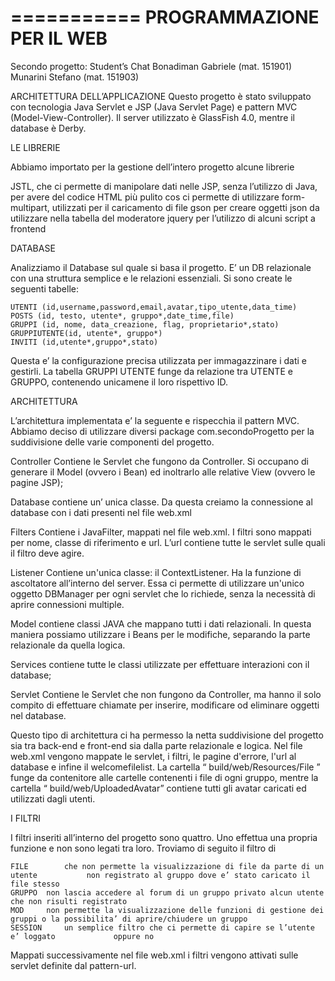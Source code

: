 
===========
PROGRAMMAZIONE PER IL WEB
===========

Secondo progetto: Student’s Chat
Bonadiman Gabriele (mat. 151901)
Munarini Stefano (mat. 151903) 














ARCHITETTURA DELL’APPLICAZIONE
Questo progetto è stato sviluppato con tecnologia Java Servlet e JSP (Java Servlet Page) e pattern MVC (Model-View-Controller). Il server utilizzato è GlassFish 4.0, mentre il database è Derby.



LE LIBRERIE 

Abbiamo importato per la gestione dell’intero progetto alcune librerie

JSTL, che ci permette di manipolare dati nelle JSP, senza l’utilizzo di Java, per avere del codice HTML più pulito
cos ci permette di utilizzare form-multipart, utilizzati per il caricamento di file
gson per creare oggetti json da utilizzare nella tabella del moderatore
jquery per l’utilizzo di alcuni script a frontend





DATABASE

Analizziamo il Database sul quale si basa il progetto. E’ un DB relazionale con una struttura semplice e le relazioni essenziali. Si sono create le seguenti tabelle:

	UTENTI (id,username,password,email,avatar,tipo_utente,data_time)
	POSTS (id, testo, utente*, gruppo*,date_time,file)
	GRUPPI (id, nome, data_creazione, flag, proprietario*,stato)
	GRUPPIUTENTE(id, utente*, gruppo*)
	INVITI (id,utente*,gruppo*,stato)

Questa e’ la configurazione precisa utilizzata per immagazzinare i dati e gestirli. La tabella GRUPPI UTENTE funge da relazione tra UTENTE e GRUPPO, contenendo unicamene il loro rispettivo ID. 







ARCHITETTURA

L’architettura implementata e’ la seguente e rispecchia il pattern MVC. Abbiamo deciso di utilizzare diversi package com.secondoProgetto per la suddivisione delle varie componenti del progetto.
  

Controller 
		Contiene le Servlet che fungono da Controller.  Si occupano di generare 		il Model (ovvero i Bean) ed inoltrarlo alle relative View (ovvero le pagine 		JSP);

Database
		contiene un’ unica classe. Da questa creiamo la connessione al 		database con i dati presenti nel file web.xml

Filters
		Contiene i JavaFilter, mappati nel file web.xml. I filtri sono mappati per 		nome, classe di riferimento e url. L’url contiene tutte le servlet sulle 		quali il filtro deve agire.

Listener 
		Contiene un'unica classe: il ContextListener. Ha la funzione di 
		ascoltatore all’interno del server. Essa ci permette di utilizzare un'unico 		oggetto DBManager per ogni servlet che lo richiede, senza la necessità 		di aprire connessioni multiple.

Model 
		contiene classi JAVA che mappano tutti i dati relazionali. In questa 		maniera possiamo utilizzare i Beans per le modifiche, separando la parte 		relazionale da quella logica.

Services 
		contiene tutte le classi utilizzate per effettuare interazioni con il 		database;

Servlet 
		Contiene le Servlet che non fungono da Controller, ma hanno il solo 		compito di effettuare chiamate per inserire, modificare od eliminare 		oggetti nel database.

Questo tipo di architettura ci ha permesso la netta suddivisione del progetto sia tra back-end e front-end sia dalla parte relazionale e logica. 
Nel file web.xml vengono mappate le servlet, i filtri, le pagine d'errore, l'url al database e infine il welcome­file­list. La cartella “ build/web/Resources/File ” funge da contenitore alle cartelle contenenti i file di ogni gruppo, mentre la cartella “ build/web/UploadedAvatar” contiene tutti gli avatar caricati ed utilizzati dagli utenti.



I FILTRI

I filtri inseriti all’interno del progetto sono quattro. Uno effettua una propria funzione e non sono legati tra loro. Troviamo di seguito il filtro di

	FILE 		che non permette la visualizzazione di file da parte di un utente 			non registrato al gruppo dove e’ stato caricato il file stesso
	GRUPPO	non lascia accedere al forum di un gruppo privato alcun utente 			che non risulti registrato
	MOD	 	non permette la visualizzazione delle funzioni di gestione dei 			gruppi o la possibilita’ di aprire/chiudere un gruppo
	SESSION 	un semplice filtro che ci permette di capire se l’utente e’ loggato 			oppure no

Mappati successivamente nel file web.xml i filtri vengono attivati sulle servlet definite dal pattern-url. 

